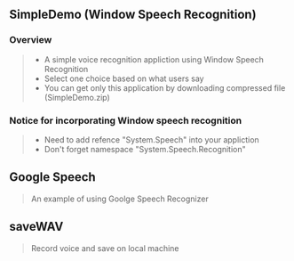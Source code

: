 ## SimpleDemo (Window Speech Recognition)
### Overview
> * A simple voice recognition appliction using Window Speech Recognition
> * Select one choice based on what users say
> * You can get only this application by downloading compressed file (SimpleDemo.zip) 

### Notice for incorporating Window speech recognition
> * Need to add refence "System.Speech" into your appliction
> * Don't forget namespace "System.Speech.Recognition"

## Google Speech
> An example of using Goolge Speech Recognizer

## saveWAV
> Record voice and save on local machine